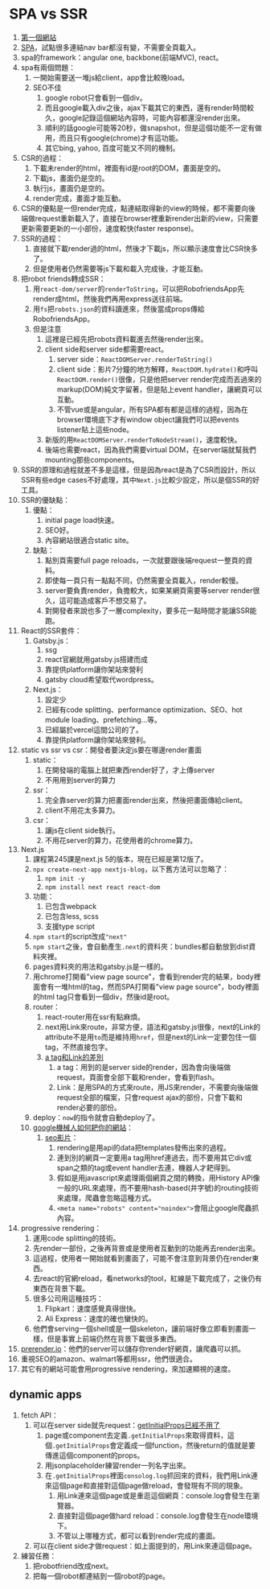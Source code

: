 # SPA vs SSR

1. [第一個網站](http://info.cern.ch/)
2. [SPA](https://www.producthunt.com/)，試點很多連結nav bar都沒有變，不需要全頁載入。
3. spa的framework：angular one, backbone(前端MVC), react。
4. spa有兩個問題：
   1. 一開始需要送一堆js給client，app會比較晚load。
   2. SEO不佳
      1. google robot只會看到一個div。
      2. 而且google載入div之後，ajax下載其它的東西，還有render時間較久，google記錄這個網站內容時，可能內容都還沒render出來。
      3. 順利的話google可能等20秒，做snapshot，但是這個功能不一定有做用，而且只有google(chrome)才有這功能。
      4. 其它bing, yahoo, 百度可能又不同的機制。
5. CSR的過程：
   1. 下載未render的html，裡面有id是root的DOM，畫面是空的。
   2. 下載js，畫面仍是空的。
   3. 執行js，畫面仍是空的。
   4. render完成，畫面才能互動。
6. CSR的優點是一但render完成，點連結取得新的view的時候，都不需要向後端做request重新載入了，直接在browser裡重新render出新的view，只需要更新需要更新的一小部份，速度較快(faster response)。
7. SSR的過程：
   1. 直接就下載render過的html，然後才下載js，所以顯示速度會比CSR快多了。
   2. 但是使用者仍然需要等js下載和載入完成後，才能互動。
8. 把robot friends轉成SSR：
   1. 用`react-dom/server`的`renderToString`，可以把RobofriendsApp先render成html，然後我們再用express送往前端。
   2. 用`fs`把`robots.json`的資料讀進來，然後當成props傳給RobofriendsApp。
   3. 但是注意
      1. 這裡是已經先把robots資料載進去然後render出來。
      2. client side和server side都需要react。
         1. server side：`ReactDOMServer.renderToString()`
         2. client side：影片7分鐘的地方解釋，`ReactDOM.hydrate()`和呼叫`ReactDOM.render()`很像，只是他把server render完成而丟過來的markup(DOM)純文字留著，但是貼上event handler，讓網頁可以互動。
         3. 不管vue或是angular，所有SPA都有都是這樣的過程，因為在browser環境底下才有window object讓我們可以把events listener貼上這些node。
      3. 新版的用`ReactDOMServer.renderToNodeStream()`，速度較快。
      4. 後端也需要react，因為我們需要virtual DOM，在server端就幫我們mounting那些components。
9. SSR的原理和過程就差不多是這樣，但是因為react是為了CSR而設計，所以SSR有些edge cases不好處理，其中`Next.js`比較少設定，所以是個SSR的好工具。
10. SSR的優缺點：
    1. 優點：
       1. initial page load快速。
       2. SEO好。
       3. 內容網站很適合static site。
    2. 缺點：
       1. 點別頁需要full page reloads，一次就要跟後端request一整頁的資料。
       2. 即使每一頁只有一點點不同，仍然需要全頁載入，render較慢。
       3. server要負責render，負擔較大，如果某網頁需要等server render很久，這可能造成客戶不想交易了。
       4. 對開發者來說也多了一層complexity，要多花一點時間才能讓SSR能跑。
11. React的SSR套件：
    1. Gatsby.js：
       1. ssg
       2. react官網就用gatsby.js搭建而成
       3. 靠提供platform讓你架站來營利
       4. gatsby cloud希望取代wordpress。
    2. Next.js：
       1. 設定少
       2. 已經有code splitting、performance optimization、SEO、hot module loading、prefetching…等。
       3. 已經屬於vercel這間公司的了。
       4. 靠提供platform讓你架站來營利。
12. static vs ssr vs csr：開發者要決定js要在哪邊render畫面
    1. static：
       1. 在開發端的電腦上就把東西render好了，才上傳server
       2. 不用用到server的算力
    2. ssr：
       1. 完全靠server的算力把畫面render出來，然後把畫面傳給client。
       2. client不用花太多算力。
    3. csr：
       1. 讓js在client side執行。
       2. 不用花server的算力，花使用者的chrome算力。
13. Next.js
    1. 課程第245課是next.js 5的版本，現在已經是第12版了。
    2. `npx create-next-app nextjs-blog`，以下舊方法可以忽略了：
       1. `npm init -y`
       2. `npm install next react react-dom`
    3. 功能：
       1. 已包含webpack
       2. 已包含less, scss
       3. 支援type script
    4. `npm start`的script改成`"next"`
    5. `npm start`之後，會自動產生`.next`的資料夾：bundles都自動放到dist資料夾裡。
    6. pages資料夾的用法和gatsby.js是一樣的。
    7. 用chrome打開看"view page source"，會看到render完的結果，body裡面會有一堆html的tag，然而SPA打開看"view page source"，body裡面的html tag只會看到一個div，然後id是root。
    8. router：
       1. react-router用在ssr有點麻煩。
       2. next用Link來route，非常方便，語法和gatsby.js很像，next的Link的attribute不是用`to`而是維持用`href`，但是next的Link一定要包住一個tag，不然直接包字。
       3. [a tag和Link的差別](https://medium.com/@wilbo/server-side-vs-client-side-routing-71d710e9227f)
          1. a tag：用到的是server side的render，因為會向後端做request，頁面會全部下載和render，會看到flash。
          2. Link：是用SPA的方式來route，用JS來render，不需要向後端做request全部的檔案，只會request ajax的部份，只會下載和render必要的部份。
    9. deploy：`now`的指令就會自動deploy了。
    10. [google機械人如何耙你的網站](https://developers.google.com/search/docs/advanced/javascript/javascript-seo-basics)：
        1. [seo影片](https://www.youtube.com/watch?v=nwGY-9lwTF4)：
           1. rendering是用api的data把templates發佈出來的過程。
           2. 連到別的網頁一定要用a tag用href連過去，而不要用其它div或span之類的tag或event handler去連，機器人才耙得到。
           3. 假如是用javascript來處理兩個網頁之間的轉換，用History API像一般的URL來處理，而不要用hash-based(井字號)的routing技術來處理，爬蟲會忽略這種方式。
           4. `<meta name="robots" content="noindex">`會阻止google爬蟲抓內容。
14. progressive rendering：
    1. 運用code splitting的技術。
    2. 先render一部份，之後再背景或是使用者互動到的功能再去render出來。
    3. 這過程，使用者一開始就看到畫面了，可能不會注意到背景仍在render東西。
    4. 去react的官網reload，看networks的tool，紅線是下載完成了，之後仍有東西在背景下載。
    5. 很多公司用這種技巧：
       1. Flipkart：速度感覺真得很快。
       2. Ali Express：速度的確也蠻快的。
    6. 他們會serving一個shell或是一個skeleton，讓前端好像立即看到畫面一樣，但是事實上前端仍然在背景下載很多東西。
15. [prerender.io](https://prerender.io/)：他們的server可以儲存你render好網頁，讓爬蟲可以抓。
16. 重視SEO的amazon、walmart等都用ssr，他們很適合。
17. 其它有的網站可能會用progressive rendering，來加速顯視的速度。

## dynamic apps

1. fetch API：
   1. 可以在server side就先request：[getInitialProps已經不用了](https://nextjs.org/docs/api-reference/data-fetching/get-initial-props)
      1. page或component去定義`.getInitialProps`來取得資料，這個`.getInitialProps`會定義成一個function，然後return的值就是要傳進這個component的props。 
      2. 用jsonplaceholder練習render一列名字出來。
      3. 在`.getInitialProps`裡面`consolog.log`抓回來的資料，我們用Link連來這個page和直接對這個page做reload，會發現有不同的現象。
         1. 用Link連來這個page或是重逛這個網頁：console.log會發生在瀏覽器。
         2. 直接對這個page做hard reload：console.log會發生在node環境下。
         3. 不管以上哪種方式，都可以看到render完成的畫面。
   2. 可以在client side才做request：如上面提到的，用Link來連這個page。
2. 練習任務：
   1. 把robotfriend改成next。
   2. 把每一個robot都連結到一個robot的page。
